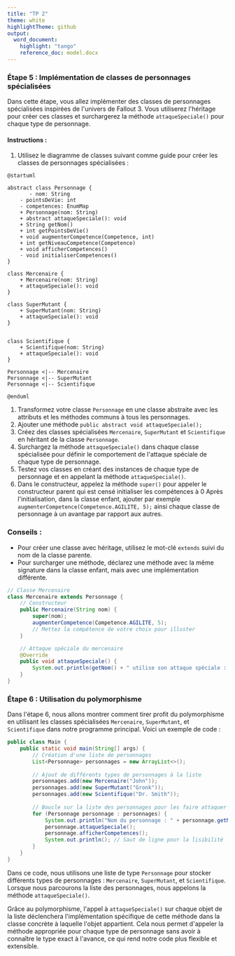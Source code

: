 ```yaml
---
title: "TP 2"
theme: white
highlightTheme: github
output:
  word_document:
    highlight: "tango"
    reference_doc: model.docx
---
```


### **Étape 5 : Implémentation de classes de personnages spécialisées**

Dans cette étape, vous allez implémenter des classes de personnages spécialisées inspirées de l'univers de Fallout 3. Vous utiliserez l'héritage pour créer ces classes et surchargerez la méthode `attaqueSpeciale()` pour chaque type de personnage.

#### Instructions :

1. Utilisez le diagramme de classes suivant comme guide pour créer les classes de personnages spécialisées : 

```plantuml
@startuml

abstract class Personnage {
       - nom: String
    - pointsDeVie: int
    - competences: EnumMap
    + Personnage(nom: String)
    + abstract attaqueSpeciale(): void
    + String getNom()
    + int getPointsDeVie()
    + void augmenterCompetence(Competence, int)
    + int getNiveauCompetence(Competence)
    + void afficherCompetences()
    - void initialiserCompetences()
}

class Mercenaire {
    + Mercenaire(nom: String)
    + attaqueSpeciale(): void
}

class SuperMutant {
    + SuperMutant(nom: String)
    + attaqueSpeciale(): void
}


class Scientifique {
    + Scientifique(nom: String)
    + attaqueSpeciale(): void
}

Personnage <|-- Mercenaire
Personnage <|-- SuperMutant
Personnage <|-- Scientifique

@enduml
```

1. Transformez votre classe `Personnage` en une classe abstraite avec les attributs et les méthodes communs à tous les personnages.
2. Ajouter une méthode `public abstract void attaqueSpeciale();`
3. Créez des classes spécialisées `Mercenaire`, `SuperMutant` et `Scientifique` en héritant de la classe `Personnage`.
4. Surchargez la méthode `attaqueSpeciale()` dans chaque classe spécialisée pour définir le comportement de l'attaque spéciale de chaque type de personnage.
5. Testez vos classes en créant des instances de chaque type de personnage et en appelant la méthode `attaqueSpeciale()`.
6. Dans le constructeur, appelez la méthode `super()` pour appeler le constructeur parent qui est censé initialiser les compétences à 0
Après l'initialisation, dans la classe enfant, ajouter par exemple `augmenterCompetence(Competence.AGILITE, 5);` ainsi chaque classe de personnage à un avantage par rapport aux autres.

### Conseils :

- Pour créer une classe avec héritage, utilisez le mot-clé `extends` suivi du nom de la classe parente.
- Pour surcharger une méthode, déclarez une méthode avec la même signature dans la classe enfant, mais avec une implémentation différente.

```java
// Classe Mercenaire
class Mercenaire extends Personnage {
    // Constructeur
    public Mercenaire(String nom) {
        super(nom);
        augmenterCompetence(Competence.AGILITE, 5);
        // Mettez la compétence de votre choix pour illuster
    }

    // Attaque spéciale du mercenaire
    @Override
    public void attaqueSpeciale() {
        System.out.println(getNom() + " utilise son attaque spéciale : Tir de précision !");
    }
}
```

### **Étape 6 : Utilisation du polymorphisme**

Dans l'étape 6, nous allons montrer comment tirer profit du polymorphisme en utilisant les classes spécialisées `Mercenaire`, `SuperMutant`, et `Scientifique` dans notre programme principal. Voici un exemple de code :

```java
public class Main {
    public static void main(String[] args) {
        // Création d'une liste de personnages
        List<Personnage> personnages = new ArrayList<>();
        
        // Ajout de différents types de personnages à la liste
        personnages.add(new Mercenaire("John"));
        personnages.add(new SuperMutant("Gronk"));
        personnages.add(new Scientifique("Dr. Smith"));
        
        // Boucle sur la liste des personnages pour les faire attaquer
        for (Personnage personnage : personnages) {
            System.out.println("Nom du personnage : " + personnage.getNom());
            personnage.attaqueSpeciale();
            personnage.afficherCompetences();
            System.out.println(); // Saut de ligne pour la lisibilité
        }
    }
}
```

Dans ce code, nous utilisons une liste de type `Personnage` pour stocker différents types de personnages : `Mercenaire`, `SuperMutant`, et `Scientifique`. Lorsque nous parcourons la liste des personnages, nous appelons la méthode `attaqueSpeciale()`.

Grâce au polymorphisme, l'appel à `attaqueSpeciale()` sur chaque objet de la liste déclenchera l'implémentation spécifique de cette méthode dans la classe concrète à laquelle l'objet appartient. Cela nous permet d'appeler la méthode appropriée pour chaque type de personnage sans avoir à connaître le type exact à l'avance, ce qui rend notre code plus flexible et extensible.